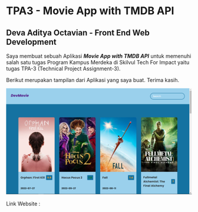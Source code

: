 # TPA3 - Movie App with TMDB API

## Deva Aditya Octavian - Front End Web Development

Saya membuat sebuah Aplikasi _**Movie App with TMDB API**_ untuk memenuhi salah satu tugas Program Kampus Merdeka di Skilvul Tech For Impact yaitu tugas TPA-3 (Technical Project Assignment-3).

Berikut merupakan tampilan dari Aplikasi yang saya buat. Terima kasih.

![HomePage](./img/home-page.png)

Link Website :
